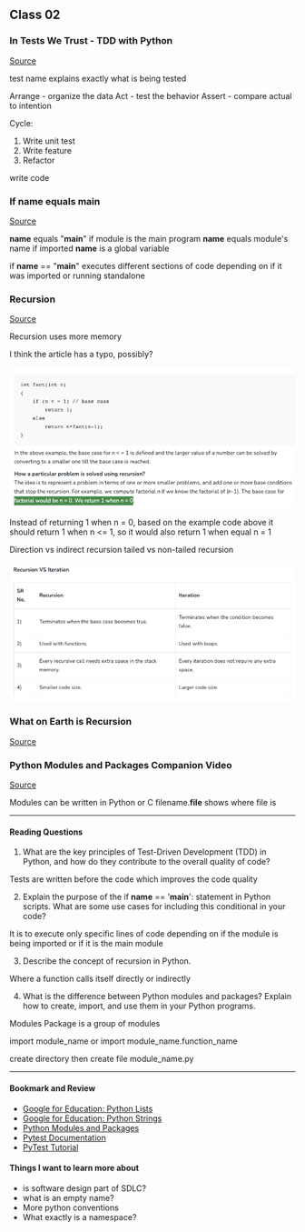 ## Class 02
### In Tests We Trust - TDD with Python
[Source](https://code.likeagirl.io/in-tests-we-trust-tdd-with-python-af69f47e6932)

test name explains exactly what is being tested

Arrange - organize the data
Act - test the behavior
Assert - compare actual to intention

Cycle:
1. Write unit test
2. Write feature
3. Refactor

write code 
### If name equals main
[Source](https://www.geeksforgeeks.org/what-does-the-if-__name__-__main__-do/)

__name__ equals "__main__" if module is the main program
__name__ equals module's name if imported
__name__ is a global variable

if __name__ == "__main__" executes different sections of code depending on if it was imported or running standalone


### Recursion
[Source](https://www.geeksforgeeks.org/introduction-to-recursion-data-structure-and-algorithm-tutorials/)

Recursion uses more memory

I think the article has a typo, possibly? 

![Alt text](<Screenshot 2023-09-18 at 7.22.48 PM.png>)

Instead of returning 1 when n = 0, based on the example code above it should return 1 when n <= 1, so it would also return 1 when equal n = 1

Direction vs indirect recursion
tailed vs non-tailed recursion

![Alt text](image.png)

### What on Earth is Recursion
[Source](https://www.youtube.com/watch?v=Mv9NEXX1VHc)

### Python Modules and Packages Companion Video
[Source](https://www.youtube.com/watch?v=Mv9NEXX1VHc)

Modules can be written in Python or C
filename.__file__ shows where file is

<hr>

#### Reading Questions

1. What are the key principles of Test-Driven Development (TDD) in Python, and how do they contribute to the overall quality of code? 

Tests are written before the code which improves the code quality

2. Explain the purpose of the if __name__ == '__main__': statement in Python scripts. What are some use cases for including this conditional in your code? 

It is to execute only specific lines of code depending on if the module is being imported or if it is the main module

3. Describe the concept of recursion in Python. 

Where a function calls itself directly or indirectly

4. What is the difference between Python modules and packages? Explain how to create, import, and use them in your Python programs.

Modules Package is a group of modules

import module_name or 
import module_name.function_name

create directory then create file module_name.py
<hr>

#### Bookmark and Review

- [Google for Education: Python Lists]()
- [Google for Education: Python Strings]()
- [Python Modules and Packages]()
- [Pytest Documentation]()
- [PyTest Tutorial]()


#### Things I want to learn more about
- is software design part of SDLC?
- what is an empty name?
- More python conventions
- What exactly is a namespace?
